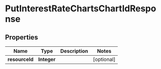 # PutInterestRateChartsChartIdResponse

## Properties
Name | Type | Description | Notes
------------ | ------------- | ------------- | -------------
**resourceId** | **Integer** |  |  [optional]

